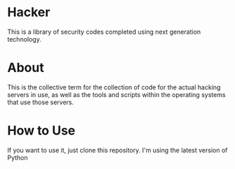 # Hacker
This is a library of security codes completed using next generation technology.
# About
This is the collective term for the collection of code for the actual hacking servers in use, as well as the tools and scripts within the operating systems that use those servers.
# How to Use
If you want to use it, just clone this repository.
I'm using the latest version of Python
